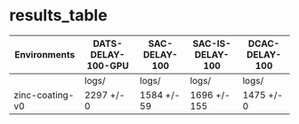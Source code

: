 # results_table
| Environments  |DATS-DELAY-100-GPU|SAC-DELAY-100|SAC-IS-DELAY-100|DCAC-DELAY-100|
|---------------|------------------|-------------|----------------|--------------|
|               |logs/             |logs/        |logs/           |logs/         |
|zinc-coating-v0|2297 +/- 0        |1584 +/- 59  |1696 +/- 155    |1475 +/- 0    |
